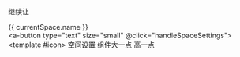 继续让<div class="space-dropdown">
                <div class="current-space">
                  <div class="space-name">{{ currentSpace.name }}</div>
                  <div class="space-actions">
                    <a-button type="text" size="small" @click="handleSpaceSettings">
                      <template #icon><icon-settings /></template>
                      空间设置
                    </a-button>组件大一点 高一点
